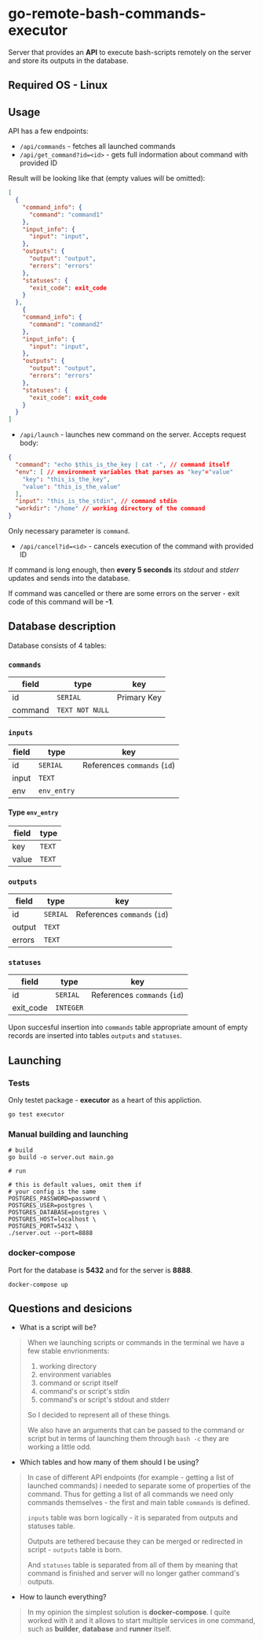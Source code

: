 # go-remote-bash-commands-executor

Server that provides an **API** to execute bash-scripts remotely on the server and store its outputs in the database.

## Required OS - **Linux**

## Usage

API has a few endpoints:

- `/api/commands` - fetches all launched commands
- `/api/get_command?id=<id>` - gets full indormation about command with provided ID

Result will be looking like that (empty values will be omitted):

```json
[
  {
    "command_info": {
      "command": "command1"
    },
    "input_info": {
      "input": "input",
    },
    "outputs": {
      "output": "output",
      "errors": "errors"
    },
    "statuses": {
      "exit_code": exit_code
    }
  },
    {
    "command_info": {
      "command": "command2"
    },
    "input_info": {
      "input": "input",
    },
    "outputs": {
      "output": "output",
      "errors": "errors"
    },
    "statuses": {
      "exit_code": exit_code
    }
  }
]
```

- `/api/launch` - launches new command on the server. Accepts request body:

```json
{
  "command": "echo $this_is_the_key | cat -", // command itself
  "env": [ // environment variables that parses as "key"="value"
    "key": "this_is_the_key",
    "value": "this_is_the_value"
  ],
  "input": "this_is_the_stdin", // command stdin
  "workdir": "/home" // working directory of the command
}
```

Only necessary parameter is `command`.

- `/api/cancel?id=<id>` - cancels execution of the command with provided ID

If command is long enough, then **every 5 seconds** its *stdout* and *stderr* updates and sends into the database.

If command was cancelled or there are some errors on the server - exit code of this command will be **-1**.

## Database description

Database consists of 4 tables:

### `commands`

| field | type | key |
| ----- | ---- | --- |
| id | `SERIAL` | Primary Key |
| command | `TEXT NOT NULL` | |

### `inputs`

| field | type | key |
| ----- | ---- | --- |
| id | `SERIAL` | References `commands` (`id`) |
| input | `TEXT` | |
| env | `env_entry` | |

#### Type `env_entry`

| field | type |
| ----- | ---- |
| key | `TEXT` |
| value | `TEXT` |

### `outputs`

| field | type | key |
| ----- | ---- | --- |
| id | `SERIAL` | References `commands` (`id`) |
| output | `TEXT` | |
| errors | `TEXT` | |

### `statuses`

| field | type | key |
| ----- | ---- | --- |
| id | `SERIAL` | References `commands` (`id`) |
| exit_code | `INTEGER` | |

Upon succesful insertion into `commands` table appropriate amount of empty records are inserted into tables `outputs` and `statuses`.

## Launching

### Tests

Only testet package - **executor** as a heart of this appliction.

```shell
go test executor
```

### Manual building and launching

```shell
# build
go build -o server.out main.go

# run

# this is default values, omit them if
# your config is the same
POSTGRES_PASSWORD=password \
POSTGRES_USER=postgres \
POSTGRES_DATABASE=postgres \
POSTGRES_HOST=localhost \
POSTGRES_PORT=5432 \
./server.out --port=8888
```

### docker-compose

Port for the database is **5432** and for the server is **8888**.

```shell
docker-compose up
```

## Questions and desicions

- What is a script will be?

> When we launching scripts or commands in the terminal we have a few stable envrionments:
>
> 1. working directory
> 2. environment variables
> 3. command or script itself
> 4. command's or script's stdin
> 5. command's or script's stdout and stderr
>
> So I decided to represent all of these things.
>
> We also have an arguments that can be passed to the command or script but in terms of launching them through `bash -c` they are working a little odd.

- Which tables and how many of them should I be using?

> In case of different API endpoints (for example - getting a list of launched commands) i needed to separate some of properties of the command. Thus for getting a list of all commands we need only commands themselves - the first and main table `commands` is defined.
>
> `inputs` table was born logically - it is separated from outputs and statuses table.
>
> Outputs are tethered because they can be merged or redirected in script - `outputs` table is born.
>
> And `statuses` table is separated from all of them by meaning that command is finished and server will no longer gather command's outputs.

- How to launch everything?

> In my opinion the simplest solution is **docker-compose**. I quite worked with it and it allows to start multiple services in one command, such as **builder**, **database** and **runner** itself.
